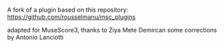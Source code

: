 A fork of a plugin based on this repository:
https://github.com/rousselmanu/msc_plugins

adapted for MuseScore3, thanks to Ziya Mete Demircan
some corrections by Antonio Lanciotti
